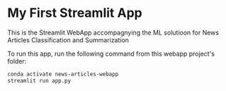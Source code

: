 # My First Streamlit App

This is the Streamlit WebApp accompagnying the ML solutioon for News Articles Classification and Summarization

To run this app, run the following command from this webapp project's folder:

```bash
conda activate news-articles-webapp
streamlit run app.py
```
